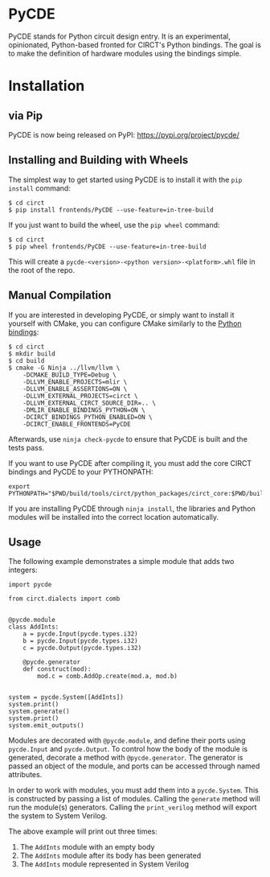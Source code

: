 # PyCDE

PyCDE stands for Python circuit design entry. It is an experimental, opinionated, Python-based fronted for CIRCT's Python bindings. The goal is to make the definition of hardware modules using the bindings simple.

# Installation

## via Pip

PyCDE is now being released on PyPI: https://pypi.org/project/pycde/

## Installing and Building with Wheels

The simplest way to get started using PyCDE is to install it with the `pip install` command:

```
$ cd circt
$ pip install frontends/PyCDE --use-feature=in-tree-build
```

If you just want to build the wheel, use the `pip wheel` command:

```
$ cd circt
$ pip wheel frontends/PyCDE --use-feature=in-tree-build
```

This will create a `pycde-<version>-<python version>-<platform>.whl` file in the root of the repo.

## Manual Compilation

If you are interested in developing PyCDE, or simply want to install it yourself with CMake, you can configure CMake similarly to the [Python bindings](/PythonBindings/#manual-compilation):

```
$ cd circt
$ mkdir build
$ cd build
$ cmake -G Ninja ../llvm/llvm \
    -DCMAKE_BUILD_TYPE=Debug \
    -DLLVM_ENABLE_PROJECTS=mlir \
    -DLLVM_ENABLE_ASSERTIONS=ON \
    -DLLVM_EXTERNAL_PROJECTS=circt \
    -DLLVM_EXTERNAL_CIRCT_SOURCE_DIR=.. \
    -DMLIR_ENABLE_BINDINGS_PYTHON=ON \
    -DCIRCT_BINDINGS_PYTHON_ENABLED=ON \
    -DCIRCT_ENABLE_FRONTENDS=PyCDE
```

Afterwards, use `ninja check-pycde` to ensure that PyCDE is built and the tests pass.

If you want to use PyCDE after compiling it, you must add the core CIRCT bindings and PyCDE to your PYTHONPATH:

```
export PYTHONPATH="$PWD/build/tools/circt/python_packages/circt_core:$PWD/build/tools/circt/python_packages/pycde"
```

If you are installing PyCDE through `ninja install`, the libraries and Python modules will be installed into the correct location automatically.

## Usage

The following example demonstrates a simple module that adds two integers:

```
import pycde

from circt.dialects import comb


@pycde.module
class AddInts:
    a = pycde.Input(pycde.types.i32)
    b = pycde.Input(pycde.types.i32)
    c = pycde.Output(pycde.types.i32)

    @pycde.generator
    def construct(mod):
        mod.c = comb.AddOp.create(mod.a, mod.b)


system = pycde.System([AddInts])
system.print()
system.generate()
system.print()
system.emit_outputs()
```

Modules are decorated with `@pycde.module`, and define their ports using `pycde.Input` and `pycde.Output`. To control how the body of the module is generated, decorate a method with `@pycde.generator`. The generator is passed an object of the module, and ports can be accessed through named attributes.

In order to work with modules, you must add them into a `pycde.System`. This is constructed by passing a list of modules. Calling the `generate` method will run the module(s) generators. Calling the `print_verilog` method will export the system to System Verilog.

The above example will print out three times:

  1. The `AddInts` module with an empty body
  2. The `AddInts` module after its body has been generated
  3. The `AddInts` module represented in System Verilog
